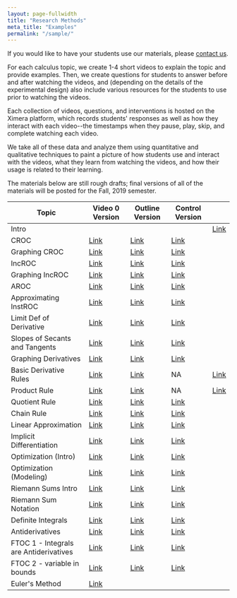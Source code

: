 ```yaml
---
layout: page-fullwidth
title: "Research Methods"
meta_title: "Examples"
permalink: "/sample/"
---
```


If you would like to have your students use our materials, please <a href="mailto:info@calcvids.org">contact us</a>.

For each calculus topic, we create 1-4 short videos to explain the topic and provide examples. Then, we create questions for students to answer before and after watching the videos, and (depending on the details of the experimental design) also include various resources for the students to use prior to watching the videos.

Each collection of videos, questions, and interventions is hosted on the Ximera platform, which records students' responses as well as how they interact with each video--the timestamps when they pause, play, skip, and complete watching each video.

We take all of these data and analyze them using quantitative and qualitative techniques to paint a picture of how students use and interact with the videos, what they learn from watching the videos, and how their usage is related to their learning.

The materials below are still rough drafts; final versions of all of the materials will be posted for the Fall, 2019 semester.

| Topic                                  | Video 0 Version                                                       | Outline Version                                                       | Control Version                                                      |                                                                       |
| -------------------------------------- | --------------------------------------------------------------------- | --------------------------------------------------------------------- | -------------------------------------------------------------------- | --------------------------------------------------------------------- |
| Intro                                  |                                                                       |                                                                       |                                                                      | [Link](https://ximera.osu.edu/fall18calcvids/intro/intro/intro/name1) |
| CROC                                   | [Link](https://ximera.osu.edu/calcvidstest/in/v/croc/name)            | [Link](https://ximera.osu.edu/calcvidstest/in/o/croc/name)            | [Link](https://ximera.osu.edu/calcvidstest/in/c/croc/name)           |                                                                       |
| Graphing CROC                          | [Link](https://ximera.osu.edu/calcvidstest/in/v/graphingcroc/name)    | [Link](https://ximera.osu.edu/calcvidstest/in/o/graphingcroc/name)    | [Link](https://ximera.osu.edu/calcvidstest/in/c/graphingcroc/name)   |                                                                       |
| IncROC                                 | [Link](https://ximera.osu.edu/calcvidstest/in/v/incroc/name)          | [Link](https://ximera.osu.edu/calcvidstest/in/o/incroc/name)          | [Link](https://ximera.osu.edu/calcvidstest/in/c/incroc/name)         |                                                                       |
| Graphing IncROC                        | [Link](https://ximera.osu.edu/calcvidstest/in/v/graphingincroc/name)  | [Link](https://ximera.osu.edu/calcvidstest/in/o/graphingincroc/name)  | [Link](https://ximera.osu.edu/calcvidstest/in/c/graphingincroc/name) |                                                                       |
| AROC                                   | [Link](https://ximera.osu.edu/calcvidstest/in/v/aroc/name)            | [Link](https://ximera.osu.edu/calcvidstest/in/o/aroc/name)            | [Link](https://ximera.osu.edu/calcvidstest/in/c/aroc/name)           |                                                                       |
| Approximating InstROC                  | [Link](https://ximera.osu.edu/calcvidstest/in/v/approxiroc/name)      | [Link](https://ximera.osu.edu/calcvidstest/in/o/approxiroc/name)      | [Link](https://ximera.osu.edu/calcvidstest/in/c/approxiroc/name)     |                                                                       |
| Limit Def of Derivative                | [Link](https://ximera.osu.edu/calcvidstest/in/v/limitdef/name)        | [Link](https://ximera.osu.edu/calcvidstest/in/o/limitdef/name)        | [Link](https://ximera.osu.edu/calcvidstest/in/c/limitdef/name)       |                                                                       |
| Slopes of Secants and Tangents         | [Link](https://ximera.osu.edu/calcvidstest/in/v/secanttangent/name)   | [Link](https://ximera.osu.edu/calcvidstest/in/o/secanttangent/name)   | [Link](https://ximera.osu.edu/calcvidstest/in/c/secanttangent/name)  |                                                                       |
| Graphing Derivatives                   | [Link](https://ximera.osu.edu/calcvidstest/in/v/graphingderiv/name)   | [Link](https://ximera.osu.edu/calcvidstest/in/o/graphingderiv/name)   | [Link](https://ximera.osu.edu/calcvidstest/in/c/graphingderiv/name)  |                                                                       |
| Basic Derivative Rules                 | [Link](https://ximera.osu.edu/calcvidstest/in/v/basicderivrules/name) | [Link](https://ximera.osu.edu/calcvidstest/in/o/basicderivrules/name) | NA                                                                   | [Link](https://ximera.osu.edu/calcvidstest/in/c/basicderivrules/name) |
| Product Rule                           | [Link](https://ximera.osu.edu/calcvidstest/in/v/product/name)         | [Link](https://ximera.osu.edu/calcvidstest/in/o/product/name)         | NA                                                                   | [Link](https://ximera.osu.edu/calcvidstest/in/c/product/name)         |
| Quotient Rule                          | [Link](https://ximera.osu.edu/calcvidstest/in/v/quotient/name)        | [Link](https://ximera.osu.edu/calcvidstest/in/o/quotient/name)        | [Link](https://ximera.osu.edu/calcvidstest/in/c/quotient/name)       |                                                                       |
| Chain Rule                             | [Link](https://ximera.osu.edu/calcvidstest/in/v/chain/name)           | [Link](https://ximera.osu.edu/calcvidstest/in/o/chain/name)           | [Link](https://ximera.osu.edu/calcvidstest/in/c/chain/name)          |                                                                       |
| Linear Approximation                   | [Link](https://ximera.osu.edu/calcvidstest/in/v/linapprox/name)       | [Link](https://ximera.osu.edu/calcvidstest/in/o/linapprox/name)       | [Link](https://ximera.osu.edu/calcvidstest/in/c/linapprox/name)      |                                                                       |
| Implicit Differentiation               | [Link](https://ximera.osu.edu/calcvidstest/in/v/implicit/name)        | [Link](https://ximera.osu.edu/calcvidstest/in/o/implicit/name)        | [Link](https://ximera.osu.edu/calcvidstest/in/c/implicit/name)       |                                                                       |
| Optimization (Intro)                   | [Link](https://ximera.osu.edu/calcvidstest/in/v/optintro/name)        | [Link](https://ximera.osu.edu/calcvidstest/in/o/optintro/name)        | [Link](https://ximera.osu.edu/calcvidstest/in/c/optintro/name)       |                                                                       |
| Optimization (Modeling)                | [Link](https://ximera.osu.edu/calcvidstest/in/v/optmodel/name)        | [Link](https://ximera.osu.edu/calcvidstest/in/o/optmodel/name)        | [Link](https://ximera.osu.edu/calcvidstest/in/c/optmodel/name)       |                                                                       |
| Riemann Sums Intro                     | [Link](https://ximera.osu.edu/calcvidstest/in/v/rsintro/name)         | [Link](https://ximera.osu.edu/calcvidstest/in/o/rsintro/name)         | [Link](https://ximera.osu.edu/calcvidstest/in/c/rsintro/name)        |                                                                       |
| Riemann Sum Notation                   | [Link](https://ximera.osu.edu/calcvidstest/in/v/rsnotation/name)      | [Link](https://ximera.osu.edu/calcvidstest/in/o/rsnotation/name)      | [Link](https://ximera.osu.edu/calcvidstest/in/c/rsnotation/name)     |                                                                       |
| Definite Integrals                     | [Link](https://ximera.osu.edu/calcvidstest/in/v/defint/name)          | [Link](https://ximera.osu.edu/calcvidstest/in/o/defint/name)          | [Link](https://ximera.osu.edu/calcvidstest/in/c/defint/name)         |                                                                       |
| Antiderivatives                        | [Link](https://ximera.osu.edu/calcvidstest/in/v/antideriv/name)       | [Link](https://ximera.osu.edu/calcvidstest/in/o/antideriv/name)       | [Link](https://ximera.osu.edu/calcvidstest/in/c/antideriv/name)      |                                                                       |
| FTOC 1 - Integrals are Antiderivatives | [Link](https://ximera.osu.edu/calcvidstest/in/v/ftoc1/name)           | [Link](https://ximera.osu.edu/calcvidstest/in/o/ftoc1/name)           | [Link](https://ximera.osu.edu/calcvidstest/in/c/ftoc1/name)          |                                                                       |
| FTOC 2 - variable in bounds            | [Link](https://ximera.osu.edu/calcvidstest/in/v/ftoc2/name)           | [Link](https://ximera.osu.edu/calcvidstest/in/o/ftoc2/name)           | [Link](https://ximera.osu.edu/calcvidstest/in/c/ftoc2/name)          |                                                                       |
| Euler's Method                         | [Link](https://ximera.osu.edu/fall18calcvids/euler/euler)             |                                                                       |                                                                      |                                                                       |

<!--* [Constant Rate of Change](https://ximera.osu.edu/calcvids/sample/croc)-->
<!--* [Approximating Instantaneous Rates of Change](https://ximera.osu.edu/calcvids/sample/arociroc)-->
<!--* [Graphing Derivatives](https://ximera.osu.edu/calcvids/sample/graphderiv)-->
<!--* [Basic Derivative Rules](https://ximera.osu.edu/calcvids/sample/derivrules)-->
<!--* The Chain Rule (Under revision)-->
<!--* [Optimization](https://ximera.osu.edu/calcvids/sample/opt)-->
<!--* [Integrals from Riemann Sums](https://ximera.osu.edu/calcvids/sample/rs)-->
<!--* [Antiderivatives](https://ximera.osu.edu/calcvids/sample/antideriv)-->




<!--* [5: The Chain Rule](5)-->
<!--* [8: Antiderivatives](8)-->
